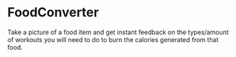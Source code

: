 # FoodConverter

Take a picture of a food item and get instant feedback on the types/amount of workouts you will need to do to burn the calories generated from that food.

